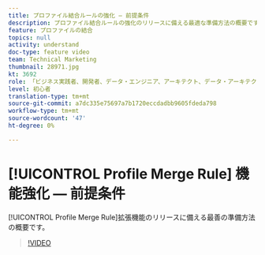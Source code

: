 ```yaml
---
title: プロファイル結合ルールの強化 — 前提条件
description: プロファイル結合ルールの強化のリリースに備える最適な準備方法の概要です。
feature: プロファイルの結合
topics: null
activity: understand
doc-type: feature video
team: Technical Marketing
thumbnail: 28971.jpg
kt: 3692
role: 「ビジネス実践者、開発者、データ・エンジニア、アーキテクト、データ・アーキテクト、管理者、リーダー」
level: 初心者
translation-type: tm+mt
source-git-commit: a7dc335e75697a7b1720eccdadbb9605fdeda798
workflow-type: tm+mt
source-wordcount: '47'
ht-degree: 0%

---
```



# [!UICONTROL Profile Merge Rule] 機能強化 — 前提条件

[!UICONTROL Profile Merge Rule]拡張機能のリリースに備える最善の準備方法の概要です。

>[!VIDEO](https://video.tv.adobe.com/v/28971/?quality=12)

